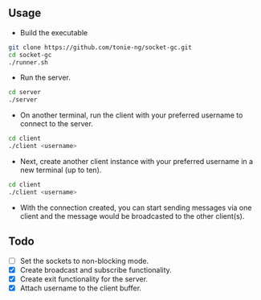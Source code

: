 ## Usage

- Build the executable

```bash
git clone https://github.com/tonie-ng/socket-gc.git
cd socket-gc
./runner.sh
```

- Run the server.

```bash
cd server
./server
```

- On another terminal, run the client with your preferred username to connect to the server.

```bash
cd client
./client <username>
```

- Next, create another client instance with your preferred username in a new terminal (up to ten).

```bash
cd client
./client <username>
```

- With the connection created, you can start sending messages via one client and the message would be broadcasted to the other client(s).

## Todo
- [ ] Set the sockets to non-blocking mode.
- [x] Create broadcast and subscribe functionality.
- [x] Create exit functionality for the server.
- [x] Attach username to the client buffer.
